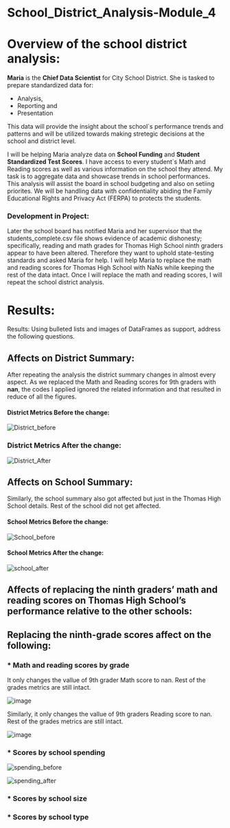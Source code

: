 # School_District_Analysis-Module_4

# Overview of the school district analysis:

**Maria** is the **Chief Data Scientist** for City School District. She is tasked to prepare standardized data for:
* Analysis,
* Reporting and
* Presentation

This data will provide the insight about the school`s performance trends and patterns and will be utilized towards making stretegic decisions at the school and district level.

I will be helping Maria analyze data on **School Funding** and **Student Standardized Test Scores**. I have access to every student`s Math and Reading scores as well as various information on the school they attend. My task is to aggregate data and showcase trends in school performances. This analysis will assist the board in school budgeting and also on setiing priorites. We will be handling data with confidentiality abiding the Family Educational Rights and Privacy Act (FERPA) to protects the students. 

### Development in Project:
 
Later the school board has notified Maria and her supervisor that the students_complete.csv file shows evidence of academic dishonesty; specifically, reading and math grades for Thomas High School ninth graders appear to have been altered. Therefore they want to uphold state-testing standards and asked Maria for help. I will help Maria to replace the math and reading scores for Thomas High School with NaNs while keeping the rest of the data intact. Once I will replace the math and reading scores, I will repeat the school district analysis.

# Results:

Results: Using bulleted lists and images of DataFrames as support, address the following questions.

## Affects on District Summary:

After repeating the analysis the district summary changes in almost every aspect. As we replaced the Math and Reading scores for 9th graders  with  **nan**, the codes I applied ignored the related information and that resulted in reduce of all the figures.

#### District Metrics Before the change:

![District_before](https://user-images.githubusercontent.com/105535250/179383709-e0866d68-b5dc-4685-b464-66e3c1d2004a.PNG)

### District Metrics After the change:

![District_After](https://user-images.githubusercontent.com/105535250/179383691-74e324c6-fc5f-4cbd-a8b8-af97b954f393.PNG)

## Affects on School Summary:

Similarly, the school summary also got affected but just in the Thomas High School details. Rest of the school did not get affected.

#### School Metrics Before the change:

![School_before](https://user-images.githubusercontent.com/105535250/179384208-2be69e64-8b39-4bec-b92c-c81347b09311.PNG)


#### School Metrics After the change:

![school_after](https://user-images.githubusercontent.com/105535250/179384217-7751e698-66a7-49f4-89d4-50d4c58c7091.PNG)

## Affects of replacing the ninth graders’ math and reading scores on Thomas High School’s performance relative to the other schools:



## Replacing the ninth-grade scores affect on the following:

### * Math and reading scores by grade

It only changes the vallue of 9th grader Math score to nan. Rest of the grades metrics are still intact.

![image](https://user-images.githubusercontent.com/105535250/179384993-e888b75d-4ed9-429d-a0d4-3c07d6064c33.png)

Similarly, it only changes the vallue of 9th graders Reading score to nan. Rest of the grades metrics are still intact.

![image](https://user-images.githubusercontent.com/105535250/179385014-ae594cdd-d320-40da-91db-94f0347b6fb6.png)


### * Scores by school spending



![spending_before](https://user-images.githubusercontent.com/105535250/179385570-0395ed09-5ce3-4626-abda-1b767d3adbfb.PNG)


![spending_after](https://user-images.githubusercontent.com/105535250/179385597-6a40c1a3-ee47-45fa-9919-3958cc269975.PNG)




### * Scores by school size

### * Scores by school type

